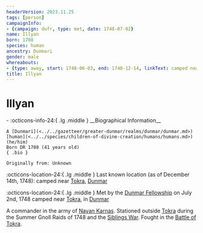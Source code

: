 ```yaml
---
headerVersion: 2023.11.25
tags: [person]
campaignInfo:
- {campaign: dufr, type: met, date: 1748-07-02}
name: Illyan
born: 1708
species: human
ancestry: Dunmari
gender: male
whereabouts:
- {type: away, start: 1748-06-03, end: 1748-12-14, linkText: camped near, location: Tokra, format: '<name:q>'}
title: Illyan
---
```

# Illyan
<div class="grid cards ext-narrow-margin ext-one-column" markdown>
- :octicons-info-24:{ .lg .middle } __Biographical Information__

    A [Dunmari](<../../gazetteer/greater-dunmar/realms/dunmar/dunmar.md>) [human](<../../species/children-of-divine-creation/humans/humans.md>) (he/him)  
    Born DR 1708 (41 years old)  
    { .bio }

    Originally from: Unknown
</div>

:octicons-location-24:{ .lg .middle } Last known location (as of December 14th, 1748): camped near [Tokra](<../../gazetteer/greater-dunmar/realms/dunmar/central-dunmar/tokra/tokra.md>), [Dunmar](<../../gazetteer/greater-dunmar/realms/dunmar/dunmar.md>)



:octicons-location-24:{ .lg .middle } Met by the [Dunmar Fellowship](<../pcs/dunmar-fellowship/dunmar-fellowship.md>) on July 2nd, 1748 camped near [Tokra](<../../gazetteer/greater-dunmar/realms/dunmar/central-dunmar/tokra/tokra.md>), in [Dunmar](<../../gazetteer/greater-dunmar/realms/dunmar/dunmar.md>)  


A commander in the army of [Nayan Karnas](<./nayan-karnas.md>). Stationed outside [Tokra](<../../gazetteer/greater-dunmar/realms/dunmar/central-dunmar/tokra/tokra.md>) during the Summer Gnoll Raids of 1748 and the [Siblings War](<../../events/1700s/siblings-war.md>). Fought in the [Battle of Tokra](<../../events/1700s/1748/12/battle-of-tokra.md>). 